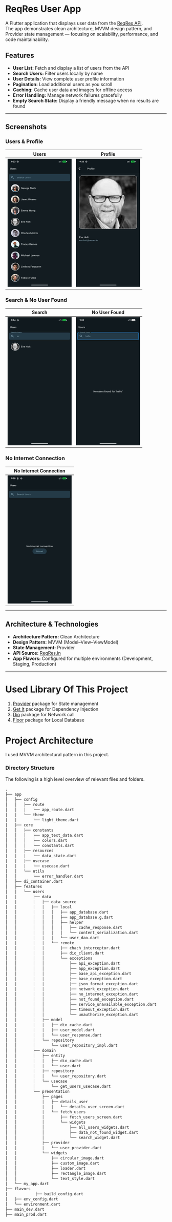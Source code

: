 #  ReqRes User App

A Flutter application that displays user data from the [ReqRes API](https://reqres.in/).  
The app demonstrates clean architecture, MVVM design pattern, and Provider state management — focusing on scalability, performance, and code maintainability.

##  Features

-  **User List:** Fetch and display a list of users from the API
-  **Search Users:** Filter users locally by name
-  **User Details:** View complete user profile information
-  **Pagination:** Load additional users as you scroll
-  **Caching:** Cache user data and images for offline access
-  **Error Handling:** Manage network failures gracefully
-  **Empty Search State:** Display a friendly message when no results are found

---

## Screenshots

### Users & Profile
| Users | Profile |
|:------:|:--------:|
| <img src="images/user_list.jpeg" height="400" width="200" title="Users"/> | <img src="images/details.jpeg" height="400" width="200" title="Profile"/> |

### Search & No User Found
| Search | No User Found |
|:-------:|:--------------:|
| <img src="images/search.jpeg" height="400" width="200" title="Search"/> | <img src="images/no_users.jpeg" height="400" width="200" title="No User Found"/> |

### No Internet Connection
| No Internet Connection |
|:----------------------:|
| <img src="images/no_internet.jpeg" height="400" width="200" title="No Internet Connection"/> |

---

##  Architecture & Technologies

- **Architecture Pattern:** Clean Architecture
- **Design Pattern:** MVVM (Model–View–ViewModel)
- **State Management:** Provider
- **API Source:** [ReqRes.in](https://reqres.in/)
- **App Flavors:** Configured for multiple environments (Development, Staging, Production)

---


# Used Library Of This Project
1. [Provider](https://pub.dev/packages/provider) package for State management
2. [Get It](https://pub.dev/packages/get_it) package for Dependency Injection
3. [Dio](https://pub.dev/packages/dio) package for Network call
4. [Floor](https://pub.dev/packages/floor) package for Local Database

# Project Architecture
I used MVVM architectural pattern in this project.

### Directory Structure
The following is a high level overview of relevant files and folders.


```
.
├── app
│   ├── config
│   │   ├── route
│   │   │   └── app_route.dart
│   │   └── theme
│   │       └── light_theme.dart
│   ├── core
│   │   ├── constants
│   │   │   ├── app_text_data.dart
│   │   │   ├── colors.dart
│   │   │   └── constants.dart
│   │   ├── resources
│   │   │   └── data_state.dart
│   │   ├── usecase
│   │   │   └── usecase.dart
│   │   └── utils
│   │       └── error_handler.dart
│   ├── di_container.dart
│   ├── features
│   │   └── users
│   │       ├── data
│   │       │   ├── data_source
│   │       │   │   ├── local
│   │       │   │   │   ├── app_database.dart
│   │       │   │   │   ├── app_database.g.dart
│   │       │   │   │   ├── helper
│   │       │   │   │   │   ├── cache_response.dart
│   │       │   │   │   │   └── content_serialization.dart
│   │       │   │   │   └── user_dao.dart
│   │       │   │   └── remote
│   │       │   │       ├── chach_interceptor.dart
│   │       │   │       ├── dio_client.dart
│   │       │   │       └── exceptions
│   │       │   │           ├── api_exception.dart
│   │       │   │           ├── app_exception.dart
│   │       │   │           ├── base_api_exception.dart
│   │       │   │           ├── base_exception.dart
│   │       │   │           ├── json_format_exception.dart
│   │       │   │           ├── network_exception.dart
│   │       │   │           ├── no_internet_exception.dart
│   │       │   │           ├── not_found_exception.dart
│   │       │   │           ├── service_unavailable_exception.dart
│   │       │   │           ├── timeout_exception.dart
│   │       │   │           └── unauthorize_exception.dart
│   │       │   ├── model
│   │       │   │   ├── dio_cache.dart
│   │       │   │   ├── user_model.dart
│   │       │   │   └── user_response.dart
│   │       │   └── repository
│   │       │       └── user_repository_impl.dart
│   │       ├── domain
│   │       │   ├── entity
│   │       │   │   ├── dio_cache.dart
│   │       │   │   └── user.dart
│   │       │   ├── repository
│   │       │   │   └── user_repository.dart
│   │       │   └── usecase
│   │       │       └── get_users_usecase.dart
│   │       └── presentation
│   │           ├── pages
│   │           │   ├── details_user
│   │           │   │   └── details_user_screen.dart
│   │           │   └── fetch_users
│   │           │       ├── fetch_users_screen.dart
│   │           │       └── widgets
│   │           │           ├── all_users_widgets.dart
│   │           │           ├── data_not_found_widget.dart
│   │           │           └── search_widget.dart
│   │           ├── provider
│   │           │   └── user_provider.dart
│   │           └── widgets
│   │               ├── circular_image.dart
│   │               ├── custom_image.dart
│   │               ├── loader.dart
│   │               ├── rectangle_image.dart
│   │               └── text_style.dart
│   └── my_app.dart
├── flavors
│            ├── build_config.dart
│   ├── env_config.dart
│   └── environment.dart
├── main_dev.dart
├── main_prod.dart

```